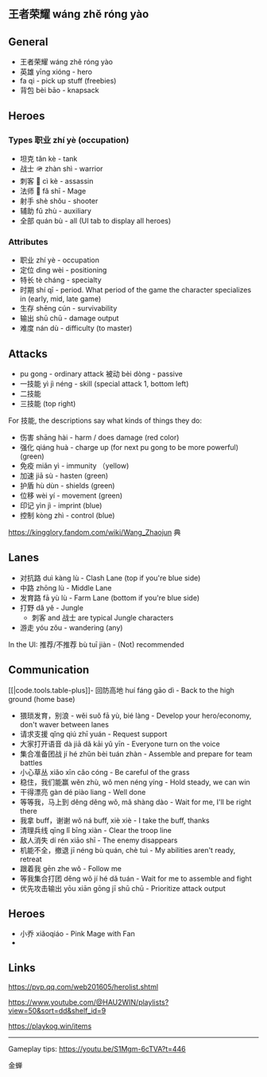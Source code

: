
## 王者荣耀 wáng zhě róng yào

## General

- 王者荣耀 wáng zhě róng yào
- 英雄 yīng xióng - hero
- fa qi - pick up stuff (freebies)
- 背包 bèi bāo - knapsack

## Heroes

### Types 职业 zhí yè (occupation)

- 坦克 tǎn kè - tank
- 战士 🪖 zhàn shì - warrior
- 刺客 🥷 cì kè - assassin
- 法师 🧙 fǎ shī - Mage
- 射手 shè shǒu - shooter
- 辅助 fǔ zhù - auxiliary
- 全部 quán bù - all (UI tab to display all heroes)

### Attributes

- 职业 zhí yè - occupation
- 定位 dìng wèi - positioning
- 特长 tè cháng - specialty
- 时期 shí qī - period. What period of the game the character specializes in (early, mid, late game)
- 生存 shēng cún - survivability
- 输出 shū chū - damage output
- 难度 nán dù - difficulty (to master)

## Attacks

- pu gong - ordinary attack 被动 bèi dòng - passive
- 一技能 yì jì néng - skill (special attack 1, bottom left)
- 二技能
- 三技能 (top right)

For 技能, the descriptions say what kinds of things they do:

- 伤害 shāng hài - harm / does damage (red color)
- 强化 qiáng huà - charge up (for next pu gong to be more powerful) (green)
- 免疫 miǎn yì - immunity （yellow)
- 加速 jiā sù - hasten (green)
- 护盾 hù dùn - shields (green)
- 位移 wèi yí - movement (green)
- 印记 yìn jì - imprint (blue)
- 控制 kòng zhì - control (blue)

https://kingglory.fandom.com/wiki/Wang_Zhaojun
典

## Lanes

- 对抗路 duì kàng lù - Clash Lane (top if you're blue side)
- 中路 zhōng lù - Middle Lane
- 发育路 fā yù lù - Farm Lane (bottom if you're blue side)
- 打野 dǎ yě - Jungle
  - 刺客 and 战士 are typical Jungle characters
- 游走 yóu zǒu - wandering (any)

In the UI:
推荐/不推荐 bù tuī jiàn - (Not) recommended

## Communication

[[|code.tools.table-plus]]- 回防高地 huí fáng gāo dì - Back to the high ground (home base)

- 猥琐发育，别浪 - wěi suǒ fā yù, bié làng - Develop your hero/economy, don't waver between lanes
- 请求支援 qǐng qiú zhī yuán - Request support
- 大家打开语音 dà jiā dǎ kāi yǔ yīn - Everyone turn on the voice
- 集合准备团战 jí hé zhǔn bèi tuán zhàn - Assemble and prepare for team battles
- 小心草丛 xiǎo xīn cǎo cóng - Be careful of the grass
- 稳住，我们能赢 wěn zhù, wǒ men néng yíng - Hold steady, we can win
- 干得漂亮 gàn dé piào liang - Well done
- 等等我，马上到 děng děng wǒ, mǎ shàng dào - Wait for me, I'll be right there
- 我拿 buff，谢谢 wǒ ná buff, xiè xiè - I take the buff, thanks
- 清理兵线 qīng lǐ bīng xiàn - Clear the troop line
- 敌人消失 dí rén xiāo shī - The enemy disappears
- 机能不全，撤退 jī néng bù quán, chè tuì - My abilities aren't ready, retreat
- 跟着我 gēn zhe wǒ - Follow me
- 等我集合打团 děng wǒ jí hé dǎ tuán - Wait for me to assemble and fight
- 优先攻击输出 yōu xiān gōng jī shū chū - Prioritize attack output

## Heroes

- 小乔 xiǎoqiáo - Pink Mage with Fan
-

## Links

https://pvp.qq.com/web201605/herolist.shtml

https://www.youtube.com/@HAU2WIN/playlists?view=50&sort=dd&shelf_id=9

https://playkog.win/items

---

Gameplay tips: https://youtu.be/S1Mgm-6cTVA?t=446

金蝉
